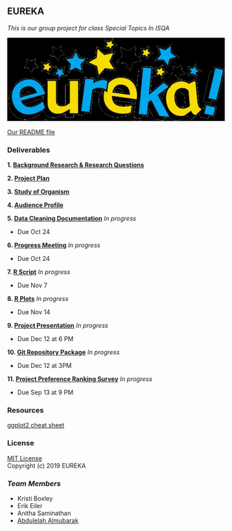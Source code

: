 ## EUREKA
_This is our group project for class Special Topics In ISQA_

![Our Picture](Eureka.jpg)

[Our README file](https://github.com/Abdulelah01/EUREKA/blob/master/README.md)

### Deliverables
**1. [Background Research & Research Questions](https://github.com/Abdulelah01/EUREKA/blob/master/BackgroundResearch%26RQs/BR%26RQ_BackgroundResearch%26RQs.md)**

**2. [Project Plan](https://github.com/Abdulelah01/EUREKA/blob/master/Project_Plan.md)**

**3. [Study of Organism](https://github.com/Abdulelah01/EUREKA/blob/master/StudyOrganism.md)**

**4. [Audience Profile](https://github.com/Abdulelah01/EUREKA/blob/master/AudienceProfile/AudienceProfile.md)**

**5. [Data Cleaning Documentation]()** _In progress_ 
* Due Oct 24

**6. [Progress Meeting]()** _In progress_
* Due Oct 24

**7. [R Script]()** _In progress_
* Due Nov 7

**8. [R Plots]()** _In progress_
* Due Nov 14

**9. [Project Presentation]()** _In progress_
* Due Dec 12 at 6 PM

**10. [Git Repository Package]()** _In progress_
* Due Dec 12 at 3PM

**11. [Project Preference Ranking Survey]()** _In progress_
* Due Sep 13 at 9 PM

### Resources
[ggplot2 cheat sheet](https://github.com/rstudio/cheatsheets/blob/master/data-visualization-2.1.pdf)  

### License
[MIT License](https://github.com/Abdulelah01/EUREKA/blob/master/LICENSE)  
Copyright (c) 2019 EUREKA

### _Team Members_ 
* Kristi Boxley
* Erik Eiler
* Anitha Saminathan
* [Abdulelah Almubarak](https://github.com/Abdulelah01)
